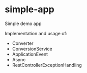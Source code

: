 # simple-app
Simple demo app

Implementation and usage of:
  - Converter
  - ConversionService
  - ApplicationEvent
  - Async
  - RestControllerExceptionHandling
